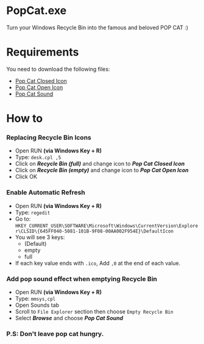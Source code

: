 # PopCat.exe
Turn your Windows Recycle Bin into the famous and beloved POP CAT :)

# Requirements
You need to download the following files:
- [Pop Cat Closed Icon](https://github.com/elmoiv/PopCat.exe/blob/main/requirements/popCatClosed.ico?raw=true)
- [Pop Cat Open Icon](https://github.com/elmoiv/PopCat.exe/blob/main/requirements/popCatOpen.ico?raw=true)
- [Pop Cat Sound](https://github.com/elmoiv/PopCat.exe/blob/main/requirements/popCatSound.wav?raw=true)

# How to

### Replacing Recycle Bin Icons
- Open RUN **(via Windows Key + R)**
- Type: `desk.cpl ,5`
- Click on ***Recycle Bin (full)*** and change icon to ***Pop Cat Closed Icon***
- Click on ***Recycle Bin (empty)*** and change icon to ***Pop Cat Open Icon***
- Click OK

### Enable Automatic Refresh
- Open RUN **(via Windows Key + R)**
- Type: `regedit`
- Go to: `HKEY_CURRENT_USER\SOFTWARE\Microsoft\Windows\CurrentVersion\Explorer\CLSID\{645FF040-5081-101B-9F08-00AA002F954E}\DefaultIcon`
- You will see 3 keys:
  - (Default)
  - empty
  - full
- If each key value ends with `.ico`, Add `,0` at the end of each value.

### Add pop sound effect when emptying Recycle Bin
- Open RUN **(via Windows Key + R)**
- Type: `mmsys,cpl`
- Open Sounds tab
- Scroll to `File Explorer` section then choose `Empty Recycle Bin`
- Select ***Browse*** and choose ***Pop Cat Sound***

### P.S: Don't leave pop cat hungry.
